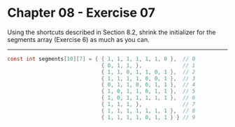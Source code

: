 # Chapter 08 - Exercise 07

Using the shortcuts described in Section 8.2, shrink the initializer for the
segments array (Exercise 6) as much as you can.

---

```C
const int segments[10][7] = { { 1, 1, 1, 1, 1, 1, 0 },  // 0 
                              { 0, 1, 1, },             // 1 
                              { 1, 1, 0, 1, 1, 0, 1 },  // 2 
                              { 1, 1, 1, 1, 0, 0, 1 },  // 3 
                              { 0, 1, 1, 0, 0, 1, 1 },  // 4 
                              { 1, 0, 1, 1, 0, 1, 1 },  // 5 
                              { 1, 0, 1, 1, 1, 1, 1 },  // 6 
                              { 1, 1, 1, },             // 7 
                              { 1, 1, 1, 1, 1, 1, 1 },  // 8 
                              { 1, 1, 1, 1, 0, 1, 1 } } // 9
```
